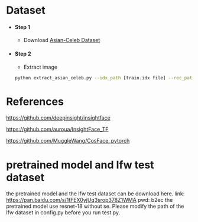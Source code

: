 # Dataset
- #### Step 1
  - Download [Asian-Celeb Dataset](https://github.com/deepinsight/insightface/wiki/Dataset-Zoo)
- #### Step 2
  - Extract image
  ```bash
  python extract_asian_celeb.py --idx_path [train.idx file] --rec_path [train.rec file] --write_path [dst_path]
  ```

# References
https://github.com/deepinsight/insightface

https://github.com/auroua/InsightFace_TF

https://github.com/MuggleWang/CosFace_pytorch

# pretrained model and lfw test dataset
the pretrained model and the lfw test dataset can be download here. link: https://pan.baidu.com/s/1tFEX0yjUq3srop378Z1WMA pwd: b2ec
the pretrained model use resnet-18 without se. Please modify the path of the lfw dataset in config.py before you run test.py.
